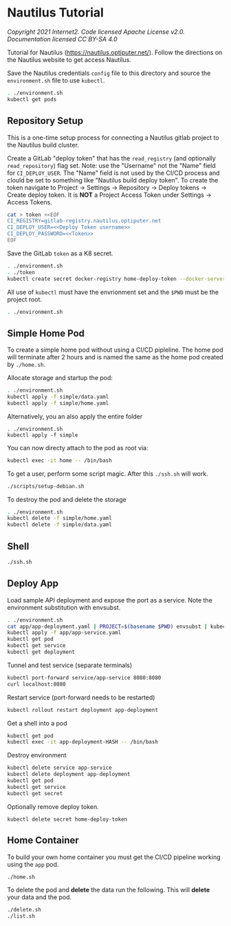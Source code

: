 # Nautilus Tutorial
*Copyright 2021 Internet2. Code licensed Apache License v2.0. Documentation licensed CC BY-SA 4.0*

Tutorial for Nautilus (https://nautilus.optiputer.net/).  Follow the directions on the Nautilus website to get access Nautilus.

Save the Nautilus credentials `config` file to this directory and source the `environment.sh` file to use `kubectl`.
```bash
. ./environment.sh
kubectl get pods
```

## Repository Setup

This is a one-time setup process for connecting a Nautilus gitlab project to the Nautilus build cluster.

Create a GitLab "deploy token" that has the `read_registry` (and optionally `read_repository`) flag set.  Note: use the "Username" not the "Name" field for `CI_DEPLOY_USER`.  The "Name" field is not used by the CI/CD process and clould be set to something like "Nautilus build deploy token".  To create the token navigate to Project -> Settings -> Repository -> Deploy tokens -> Create deploy token.  It is **NOT** a Project Access Token under Settings -> Access Tokens.

```bash
cat > token <<EOF
CI_REGISTRY=gitlab-registry.nautilus.optiputer.net
CI_DEPLOY_USER=<<Deploy Token username>>
CI_DEPLOY_PASSWORD=<<Token>>
EOF
```

Save the GitLab `token` as a K8 secret.
```bash
. ./environment.sh
. ./token
kubectl create secret docker-registry home-deploy-token --docker-server="$CI_REGISTRY" --docker-username="$CI_DEPLOY_USER" --docker-password="$CI_DEPLOY_PASSWORD" 
```

All use of `kubectl` must have the envrionment set and the `$PWD` must be the project root.
```bash
. ./environment.sh
```

## Simple Home Pod

To create a simple home pod without using a CI/CD pipleline. The home pod will terminate after 2 hours and is named the same as the home pod created by `./home.sh`.

Allocate storage and startup the pod:
```bash
. ./environment.sh
kubectl apply -f simple/data.yaml
kubectl apply -f simple/home.yaml
```

Alternatively, you an also apply the entire folder
```
. ./environment.sh
kubectl apply -f simple
```

You can now directy attach to the pod as root via:
```bash
kubectl exec -it home -- /bin/bash
```

To get a user, perform some script magic.  After this `./ssh.sh` will work. 
```bash
./scripts/setup-debian.sh
```

To destroy the pod and delete the storage
```bash
. ./environment.sh
kubectl delete -f simple/home.yaml
kubectl delete -f simple/data.yaml
```

## Shell
```bash
./ssh.sh
```

## Deploy App
Load sample API deployment and expose the port as a service. Note the environment substitution with envsubst.
```bash
. ./environment.sh
cat app/app-deployment.yaml | PROJECT=$(basename $PWD) envsubst | kubectl apply -f -
kubectl apply -f app/app-service.yaml
kubectl get pod
kubectl get service
kubectl get deployment
```

Tunnel and test service (separate terminals)
```bash
kubectl port-forward service/app-service 8080:8080
curl localhost:8080
```

Restart service (port-forward needs to be restarted)
```bash
kubectl rollout restart deployment app-deployment
```

Get a shell into a pod
```bash
kubectl get pod
kubectl exec -it app-deployment-HASH -- /bin/bash
```

Destroy environment
```bash
kubectl delete service app-service
kubectl delete deployment app-deployment
kubectl get pod
kubectl get service
kubectl get secret
```

Optionally remove deploy token.
```
kubectl delete secret home-deploy-token
```

## Home Container

To build your own home container you must get the CI/CD pipeline working using the `app` pod.
```bash
./home.sh
```

To delete the pod and **delete** the data run the following.  This will **delete** your data and the pod.
```bash
./delete.sh
./list.sh
```
